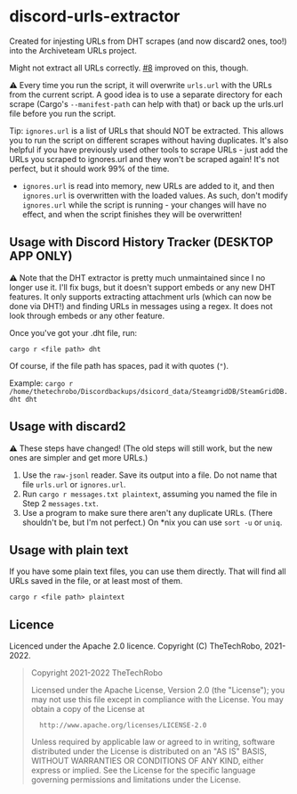 # discord-urls-extractor
Created for injesting URLs from DHT scrapes (and now discard2 ones, too!) into the Archiveteam URLs project.

Might not extract all URLs correctly. [#8](https://github.com/TheTechRobo/discordhistorytracker-urls-extractor/pull/8) improved on this, though.

:warning: Every time you run the script, it will overwrite `urls.url` with the URLs from the current script. A good idea is to use a separate directory for each scrape (Cargo's `--manifest-path` can help with that) or back up the urls.url file before you run the script.

Tip: `ignores.url` is a list of URLs that should NOT be extracted. This allows you to run the script on different scrapes without having duplicates. It's also helpful if you have previously used other tools to scrape URLs - just add the URLs you scraped to ignores.url and they won't be scraped again! It's not perfect, but it should work 99% of the time.

- `ignores.url` is read into memory, new URLs are added to it, and then `ignores.url` is overwritten with the loaded values. As such, don't modify `ignores.url` while the script is running - your changes will have no effect, and when the script finishes they will be overwritten!

## Usage with Discord History Tracker (DESKTOP APP ONLY)
:warning: Note that the DHT extractor is pretty much unmaintained since I no longer use it. I'll fix bugs, but it doesn't support embeds or any new DHT features. It only supports extracting attachment urls (which can now be done via DHT!) and finding URLs in messages using a regex. It does not look through embeds or any other feature.

Once you've got your .dht file, run:

    cargo r <file path> dht

Of course, if the file path has spaces, pad it with quotes (`"`).

Example: `cargo r /home/thetechrobo/Discordbackups/dsicord_data/SteamgridDB/SteamGridDB.dht dht`

## Usage with discard2

:warning: These steps have changed! (The old steps will still work, but the new ones are simpler and get more URLs.)

1. Use the `raw-jsonl` reader. Save its output into a file. Do not name that file `urls.url` or `ignores.url`.
3. Run `cargo r messages.txt plaintext`, assuming you named the file in Step 2 `messages.txt`.
4. Use a program to make sure there aren't any duplicate URLs. (There shouldn't be, but I'm not perfect.) On \*nix you can use `sort -u` or `uniq`.

## Usage with plain text
If you have some plain text files, you can use them directly. That will find all URLs saved in the file, or at least most of them.

    cargo r <file path> plaintext
    
## Licence

Licenced under the Apache 2.0 licence. Copyright (C) TheTechRobo, 2021-2022.

>   Copyright 2021-2022 TheTechRobo
>
>   Licensed under the Apache License, Version 2.0 (the "License");
>   you may not use this file except in compliance with the License.
>   You may obtain a copy of the License at
>
>       http://www.apache.org/licenses/LICENSE-2.0
>
>   Unless required by applicable law or agreed to in writing, software
>   distributed under the License is distributed on an "AS IS" BASIS,
>   WITHOUT WARRANTIES OR CONDITIONS OF ANY KIND, either express or implied.
>   See the License for the specific language governing permissions and
>   limitations under the License.
